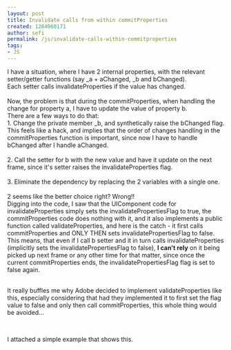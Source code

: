 ```yaml
---
layout: post
title: Invalidate calls from within commitProperties
created: 1284960171
author: sefi
permalink: /js/invalidate-calls-within-commitproperties
tags:
- JS
---
```

<div>I have a situation, where I have 2 internal properties, with the relevant setter/getter functions (say _a + aChanged, _b and bChanged).</div>
<div>Each setter calls invalidateProperties if the value has changed.</div>
<div>&nbsp;</div>
<!--break-->
<div>Now, the problem is that during the commitProperties, when handling the change for property a, I have to update the value of property b.</div>
<div>There are a few ways to do that:</div>
<div>1. Change the private member _b, and&nbsp;synthetically raise the bChanged flag.</div>
<div>This feels like a hack, and implies that the order of changes handling in the commitProperties function is important, since now I have to handle bChanged after I handle aChanged.</div>
<div>&nbsp;</div>
<div>2. Call the setter for b with the new value and have it update on the next frame, since it's setter raises the invalidateProperties flag.</div>
<div>&nbsp;</div>
<div>3. Eliminate the dependency by replacing the 2 variables with a single one.</div>
<div>&nbsp;</div>
<div>2 seems like the better&nbsp;choice&nbsp;right? Wrong!!</div>
<div>Digging into the code, I saw that the UIComponent code for invalidateProperties simply sets the invalidatePropertiesFlag to true, the commitProperties code does nothing with it, and it also implements a public function called validateProperties, and here is the catch - it first calls commitProperties and ONLY THEN sets&nbsp;invalidatePropertiesFlag to false.</div>
<div>This means, that even if I call b setter and it in turn calls invalidateProperties (implicitly sets the&nbsp;invalidatePropertiesFlag to false), <b>I can't rely</b>&nbsp;on it being picked up next frame or any other time for that matter, since once the current commitProperties ends, the&nbsp;invalidatePropertiesFlag flag is set to false again.</div>
<div>&nbsp;</div>
<p>It really buffles me why Adobe decided to implement validateProperties like this, especially considering that had they implemented it to first set the flag value to false and only then call commitProperties, this whole thing would be avoided...</p>
<p>&nbsp;</p>
<p>I attached a simple example that shows this.</p>
